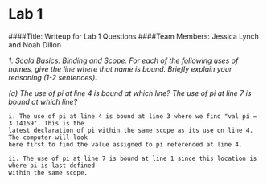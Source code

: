 # Lab 1
####Title:        Writeup for Lab 1 Questions
####Team Members: Jessica Lynch and Noah Dillon


_1. Scala Basics: Binding and Scope.  For each of the following uses of names, give the line where_
   _that name is bound.  Briefly explain your reasoning (1-2 sentences)._

  _(a) The use of pi at line 4 is bound at which line?  The use of pi at line 7 is bound at which_
       _line?_
    
    i. The use of pi at line 4 is bound at line 3 where we find "val pi = 3.14159". This is the 
    latest declaration of pi within the same scope as its use on line 4.  The computer will look
    here first to find the value assigned to pi referenced at line 4.
    
    ii. The use of pi at line 7 is bound at line 1 since this location is where pi is last defined
    within the same scope.
    







